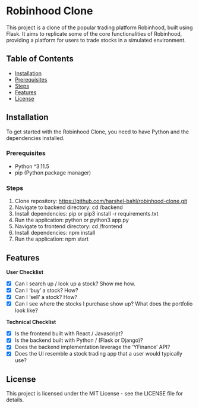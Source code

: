 # Robinhood Clone

This project is a clone of the popular trading platform Robinhood, built using Flask. It aims to replicate some of the core functionalities of Robinhood, providing a platform for users to trade stocks in a simulated environment.

## Table of Contents

- [Installation](#installation)
- [Prerequisites](#prerequisites)
- [Steps](#steps)
- [Features](#features)
- [License](#license)

## Installation

To get started with the Robinhood Clone, you need to have Python and the dependencies installed.

### Prerequisites

- Python ^3.11.5
- pip (Python package manager)

### Steps

1. Clone repository: https://github.com/harshel-bahl/robinhood-clone.git
2. Navigate to backend directory: cd /backend
3. Install dependencies: pip or pip3 install -r requirements.txt
4. Run the application: python or python3 app.py
5. Navigate to frontend directory: cd /frontend
6. Install dependencies: npm install
7. Run the application: npm start

## Features

**User Checklist**

- [x]  Can I search up / look up a stock? Show me how.
- [x]  Can I ‘buy’ a stock? How?
- [x]  Can I ‘sell’ a stock? How?
- [x]  Can I see where the stocks I purchase show up? What does the portfolio look like?

**Technical Checklist**

- [x]  Is the frontend built with React / Javascript?
- [x]  Is the backend built with Python / (Flask or Django)?
- [x]  Does the backend implementation leverage the ‘YFinance’ API?
- [x]  Does the UI resemble a stock trading app that a user would typically use?

## License

This project is licensed under the MIT License - see the LICENSE file for details.